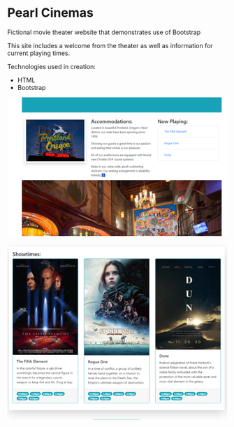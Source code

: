 # Pearl Cinemas
 Fictional movie theater website that demonstrates use of Bootstrap
 
 This site includes a welcome from the theater as well as information for current playing times. 
 
  Technologies used in creation:
 - HTML
 - Bootstrap
 
 ![webpage generator gui](./readme_photos/pearl_cinemas1.png)
 
 ![webpage generator gui](./readme_photos/pearl_cinemas2.png)

